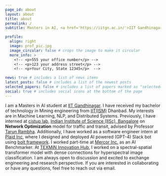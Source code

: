 ```yaml
---
page_id: about
layout: about
title: about
permalink: /
subtitle: Masters in AI, <a href='https://iitgn.ac.in/'>IIT Gandhinagar</a> | Bachelor in Mining Engineering, <a href='https://www.iitism.ac.in/'>IIT(ISM)</a> Dhanbad

profile:
  align: right
  image: prof_pic.jpg
  image_circular: false # crops the image to make it circular
  more_info: >
    <!-- <p>555 your office number</p> -->
    <!-- <p>123 your address street</p> -->
    <!-- <p>Your City, State 12345</p>  -->

news: true # includes a list of news items
latest_posts: false # includes a list of the newest posts
selected_papers: false # includes a list of papers marked as "selected={true}"
social: true # includes social icons at the bottom of the page
---
```


I am a Masters in AI student at [IIT Gandhinagar](https://iitgn.ac.in/). I have received my bachelor of technology in Mining engineering from [IIT(ISM)](https://iitism.ac.in/) Dhanbad. My interests are in Machine Learning, NLP, and Distributed Systems. Previously, I have interned at [cistup lab](https://cistup.iisc.ac.in/), [Indian Institute of Science (IISc), Bangalore](https://iisc.ac.in/) on **Network Optimization** model for traffic and transit, advised by Professor [Tarun Rambha](http://civil.iisc.ac.in/~tarunr/). Additionally, I have worked as a software engineer intern at [Plaid Inc](https://plaid.co.jp/en/), where I designed and deployed AI powered (GPT-4) Slack bot using [bolt framework](https://tools.slack.dev/bolt-js/). I worked part-time at [Mercor Inc.](https://mercor.com) as an AI Benchmarker. At [TEXMiN Innovation Hub](https://texmin.in/), I worked on a spectral-spatial transformer model with dense connections for hyperspectral image classification.
I am always open to discussion and excited to exchange engineering and research perspective. If you are interested in collaborating or have any questions, feel free to reach out via email.
